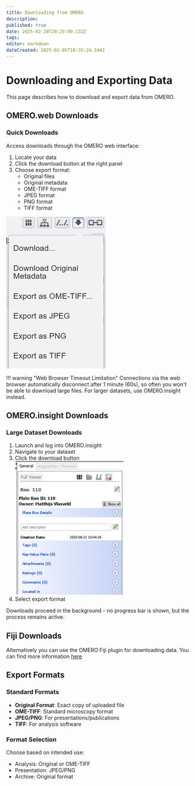 ```yaml
---
title: Downloading from OMERO
description: 
published: true
date: 2025-02-28T20:25:09.132Z
tags: 
editor: markdown
dateCreated: 2025-02-05T10:35:24.344Z
---
```


# Downloading and Exporting Data

This page describes how to download and export data from OMERO.

## OMERO.web Downloads

### Quick Downloads
Access downloads through the OMERO web interface:

1. Locate your data
2. Click the download button at the right panel
3. Choose export format:
   - Original files
   - Original metadata
   - OME-TIFF format
   - JPEG format
   - PNG format
   - TIFF format

![Download from OMERO web](downloading/images/downloading_01.png)

!!! warning "Web Browser Timeout Limitation"
    Connections via the web browser automatically disconnect after 1 minute (60s), so often you won't be able to download large files. For larger datasets, use OMERO.insight instead.  

## OMERO.insight Downloads

### Large Dataset Downloads
1. Launch and log into OMERO.insight  
2. Navigate to your dataset  
3. Click the download button  
   ![Download in insight](downloading/images/downloading_02.png)  
4. Select export format 

Downloads proceed in the background - no progress bar is shown, but the process remains active.

## Fiji Downloads

Alternatively you can use the OMERO Fiji plugin for downloading data. You can find more information [here](../analysis/analysis_fiji/#exporting-data)

## Export Formats

### Standard Formats
- **Original Format**: Exact copy of uploaded file
- **OME-TIFF**: Standard microscopy format
- **JPEG/PNG**: For presentations/publications
- **TIFF**: For analysis software

### Format Selection
Choose based on intended use:  

- Analysis: Original or OME-TIFF  
- Presentation: JPEG/PNG  
- Archive: Original format  


